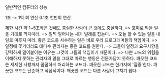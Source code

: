 일반적인
컴퓨터의 성능

1초 -> 1억 회 연산
0.1초 천만회 연산

제한 시간 약 1~5초작은 것에도 충실한 사람이 큰 것에도 충실하다.
=> 호미로 막을 일을 가래로 막지마라.
=> 일찍 일어나는 새가 벌레를 잡는다.
=> 오늘 할 수 있는 일을 내일로 미루지 마라.
좋은 코드를 사수하는 일은 바로 우리 프로그래머들의 책임이다.
=> 일정에 쫓기더라도 대다수 관리자는 좋은 코드를 원한다.
=> 그들이 일정과 요구사항을 강력하게 밀어붙이는 이유는 그것이 그들의 책임이기 때문이다.
=> 나쁜 코드의 위험을 이해하지 못하는 관리자의 말을 그대로 따르는 행동은 전문가답지 못하다.
깨끗한 코드는 세세한 사항까지 꼼꼼하게 처리하는 코드다.
깨끗한 코드는 한가지에 '집중'한다.
깨끗한 코드는 단순하고 직접적이다.
깨끗한 코드는 다른 사람이 고치기 쉽다.
